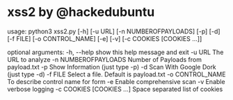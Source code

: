 # xss2 by @hackedubuntu

usage: python3 xss2.py [-h] [-u URL] [-n NUMBEROFPAYLOADS] [-p] [-d] [-f FILE]
               [-o CONTROL_NAME] [-e] [-v] [-c COOKIES [COOKIES ...]]

optional arguments:
  -h, --help                show this help message and exit
  -u URL                    The URL to analyze
  -n NUMBEROFPAYLOADS       Number of Payloads from payload.txt
  -p                        Show Information (just type -p)
  -d                        Scan With Google Dork (just type -d)
  -f FILE                   Select a file. Default is payload.txt
  -o CONTROL_NAME           To describe control name for form
  -e                        Enable comprehensive scan
  -v                        Enable verbose logging
  -c COOKIES [COOKIES ...]  Space separated list of cookies
